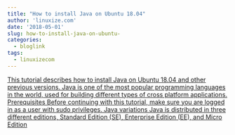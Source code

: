 ```yaml
---
title: "How to install Java on Ubuntu 18.04"
author: 'linuxize.com'
date: '2018-05-01'
slug: how-to-install-java-on-ubuntu-
categories:
  - bloglink
tags:
  - linuxizecom
---
```


[This tutorial describes how to install Java on Ubuntu 18.04 and other previous versions. Java is one of the most popular programming languages in the world, used for building different types of cross platform applications. Prerequisites Before continuing with this tutorial, make sure you are logged in as a user with sudo privileges. Java variations Java is distributed in three different editions, Standard Edition (SE), Enterprise Edition (EE), and Micro Edition<i class="fas fa-external-link-alt"></i>](https://linuxize.com/post/install-java-on-ubuntu-18-04/)


